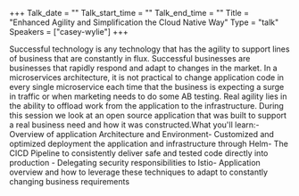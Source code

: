 +++
Talk_date = ""
Talk_start_time = ""
Talk_end_time = ""
Title = "Enhanced Agility and Simplification the Cloud Native Way"
Type = "talk"
Speakers = ["casey-wylie"]
+++

Successful technology is any technology that has the agility to support lines of business that are constantly in flux. Successful businesses are businesses that rapidly respond and adapt to changes in the market. In a microservices architecture, it is not practical to change application code in every single microservice each time that the business is expecting a surge in traffic or when marketing needs to do some AB testing. Real agility lies in the ability to offload work from the application to the infrastructure. During this session we look at an open source application that was built to support a real business need and how it was constructed.What you'll learn:- Overview of application Architecture and Environment- Customized and optimized deployment the application and infrastructure through Helm- The CICD Pipeline to consistently deliver safe and tested code directly into production - Delegating security responsibilities to Istio- Application overview and how to leverage these techniques to adapt to constantly changing business requirements
